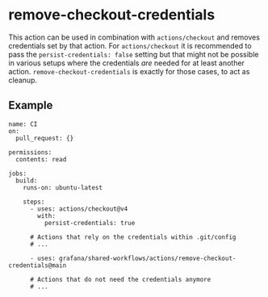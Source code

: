 # remove-checkout-credentials

This action can be used in combination with `actions/checkout` and removes credentials set by that action.
For `actions/checkout` it is recommended to pass the `persist-credentials: false` setting but that might not be possible in various setups where the credentials _are_ needed for at least another action.
`remove-checkout-credentials` is exactly for those cases, to act as cleanup.

## Example

```
name: CI
on:
  pull_request: {}

permissions:
  contents: read

jobs:
  build:
    runs-on: ubuntu-latest

    steps:
      - uses: actions/checkout@v4
        with:
          persist-credentials: true

      # Actions that rely on the credentials within .git/config
      # ...

      - uses: grafana/shared-workflows/actions/remove-checkout-credentials@main

      # Actions that do not need the credentials anymore
      # ...
```
